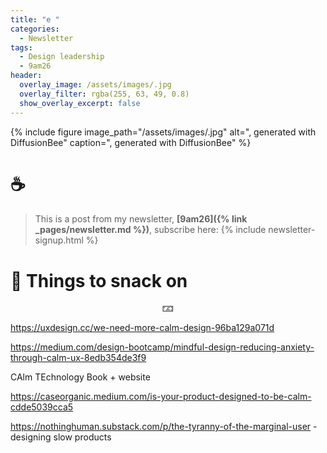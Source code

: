 ```yaml
---
title: "e "
categories:
  - Newsletter
tags:
  - Design leadership
  - 9am26
header:
  overlay_image: /assets/images/.jpg
  overlay_filter: rgba(255, 63, 49, 0.8)
  show_overlay_excerpt: false
---
```


{% include figure image_path="/assets/images/.jpg" alt=", generated with DiffusionBee" caption=", generated with DiffusionBee" %}

# ☕



> This is a post from my newsletter, **[9am26]({% link _pages/newsletter.md %})**, subscribe here:
> {% include newsletter-signup.html %}

# 🍪 Things to snack on

<p style="text-align: center;">🁃</p>

https://uxdesign.cc/we-need-more-calm-design-96ba129a071d

https://medium.com/design-bootcamp/mindful-design-reducing-anxiety-through-calm-ux-8edb354de3f9

CAlm TEchnology Book + website

https://caseorganic.medium.com/is-your-product-designed-to-be-calm-cdde5039cca5

https://nothinghuman.substack.com/p/the-tyranny-of-the-marginal-user - designing slow products